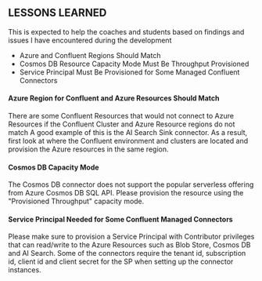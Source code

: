 ## LESSONS LEARNED

This is expected to help the coaches and students based on findings and issues I have encountered during the development

- Azure and Confluent Regions Should Match
- Cosmos DB Resource Capacity Mode Must Be Throughput Provisioned
- Service Principal Must Be Provisioned for Some Managed Confluent Connectors

#### Azure Region for Confluent and Azure Resources Should Match
There are some Confluent Resources that would not connect to Azure Resources if the Confluent Cluster and Azure Resource regions do not match
A good example of this is the AI Search Sink connector. As a result, first look at where the Confluent environment and clusters are located and provision the Azure resources in the same region.

#### Cosmos DB Capacity Mode
The Cosmos DB connector does not support the popular serverless offering from Azure Cosmos DB SQL API. Please provision the resource using the "Provisioned Throughput" capacity mode.

#### Service Principal Needed for Some Confluent Managed Connectors
Please make sure to provision a Service Principal with Contributor privileges that can read/write to the Azure Resources such as Blob Store, Cosmos DB and AI Search. Some of the connectors require the tenant id, subscription id, client id and client secret for the SP when setting up the connector instances.
